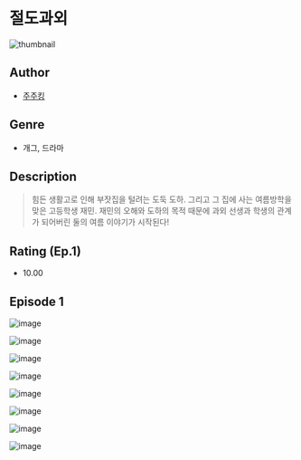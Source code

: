 # 절도과외
![thumbnail](https://image-comic.pstatic.net/user_contents_data/challenge_comic/2023/05/25/338118/upload_3690249323391562295_480x623.jpeg)

## Author
- [주주킹](https://comic.naver.com/artistTitle?id=338118)

## Genre
- 개그, 드라마

## Description
> 힘든 생활고로 인해 부잣집을 털려는 도둑 도하. 그리고 그 집에 사는 여름방학을 맞은 고등학생 재민. 재민의 오해와 도하의 목적 때문에 과외 선생과 학생의 관계가 되어버린 둘의 여름 이야기가 시작된다!


## Rating (Ep.1)
- 10.00

## Episode 1
![image](https://image-comic.pstatic.net/user_contents_data/challenge_comic/2023/05/25/338118/upload_3763145836242024503.jpeg)

![image](https://image-comic.pstatic.net/user_contents_data/challenge_comic/2023/05/25/338118/upload_7075824837149863990.jpeg)

![image](https://image-comic.pstatic.net/user_contents_data/challenge_comic/2023/05/25/338118/upload_3919320670469841465.jpeg)

![image](https://image-comic.pstatic.net/user_contents_data/challenge_comic/2023/05/25/338118/upload_3832954946969874786.jpeg)

![image](https://image-comic.pstatic.net/user_contents_data/challenge_comic/2023/05/25/338118/upload_3763095246546940005.jpeg)

![image](https://image-comic.pstatic.net/user_contents_data/challenge_comic/2023/05/25/338118/upload_3486461449628705587.jpeg)

![image](https://image-comic.pstatic.net/user_contents_data/challenge_comic/2023/05/25/338118/upload_3761740871610295095.jpeg)

![image](https://image-comic.pstatic.net/user_contents_data/challenge_comic/2023/05/25/338118/upload_7149571482861385830.jpeg)
